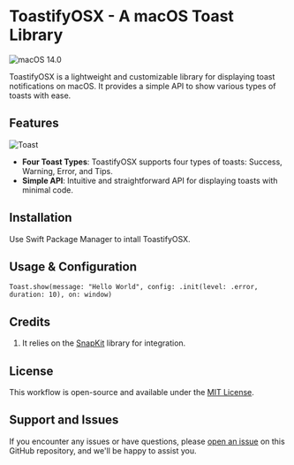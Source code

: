 # ToastifyOSX - A macOS Toast Library

![macOS 14.0](https://img.shields.io/badge/macOS-14.0-brightgreen.svg)

ToastifyOSX is a lightweight and customizable library for displaying toast notifications on macOS. It provides a simple API to show various types of toasts with ease.

## Features
![Toast](https://github.com/WillSuo-Github/ToastifyOSX/assets/15070906/a98fe472-65c6-440d-8493-c4cc1a3515ca)

- **Four Toast Types**: ToastifyOSX supports four types of toasts: Success, Warning, Error, and Tips.
- **Simple API**: Intuitive and straightforward API for displaying toasts with minimal code.

## Installation

Use Swift Package Manager to intall ToastifyOSX.

## Usage & Configuration

```
Toast.show(message: "Hello World", config: .init(level: .error, duration: 10), on: window)
```

## Credits
   
1. It relies on the [SnapKit](https://github.com/SnapKit/SnapKit) library for integration.

## License

This workflow is open-source and available under the [MIT License](https://rem.mit-license.org).


## Support and Issues

If you encounter any issues or have questions, please [open an issue](https://github.com/WillSuo-Github/ToastifyOSX/issues) on this GitHub repository, and we'll be happy to assist you.

